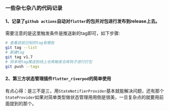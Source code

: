 ### 一些杂七杂八的代码记录

#### 1、记录了`github actions`自动对`flutter`的包并对包进行发布到release上去。
  需要注意的是这里触发条件是推送新的tag即可，如下步骤:
  ```bash
  # 查看目前已知的tag有哪些
  git tag --list 
  # 新建tag
  git tag v1.7
  # 将本地tag推送到线上仓库触发仓库钩子进行打包
  git push --tags
  ```
#### 2、第三方状态管理插件`flutter_riverpod`的简单使用

有点心得：是三不是三，用`StateNotifierProvider`基本就能解决问题，还有那个`StateProvider`如果对简单类型做状态管理用用倒是很美，一旦复杂点的就要用前面提到的那个。